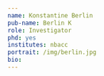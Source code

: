 ```yaml
---
name: Konstantine Berlin
pub-name: Berlin K
role: Investigator
phd: yes
institutes: nbacc
portrait: /img/berlin.jpg
bio:
---
```

